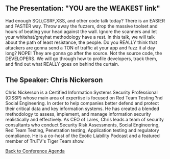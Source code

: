 ## The Presentation: "YOU are the WEAKEST link"

Had enough SQLi,CSRF,XSS, and other code talk today? There is an EASIER
and FASTER way. Throw away the fuzzers, drop the massive toolset and
hours of beating your head against the wall. Ignore the scanners and let
your whitehat/greyhat methodology have a rest. In this talk, we will
talk about the path of least resistance, the people. Do you REALLY think
that attackers are gonna send a TON of traffic at your app and fuzz it
al day long? NOPE\! They are gonna go after the source. Not the source
code, the DEVELOPERS. We will go through how to profile developers,
track them, and find out what REALLY goes on behind the curtain.

## The Speaker: Chris Nickerson

Chris Nickerson is a Certified Information Systems Security Professional
(CISSP) whose main area of expertise is focused on Red Team Testing ?nd
Social Engineering. In order to help companies better defend and protect
their critical data and key information systems. He has created a
blended methodology to assess, implement, and manage information
security realistically and effectively. As CEO of Lares, Chris leads a
team of security consultants who conduct Security Risk Assessments,
Social Engineering, Red Team Testing, Penetration testing, Application
testing and regulatory compliance. He is a co-host of the Exotic
Liability Podcast and a featured member of TruTV's Tiger Team show.

[Back to Conference
Agenda](http://www.owasp.org/index.php/Front_Range_OWASP_Conference_2010#tab=Agenda)